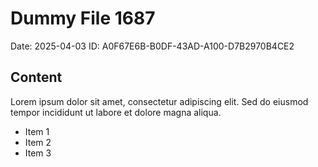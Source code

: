 # Dummy File 1687

Date: 2025-04-03
ID: A0F67E6B-B0DF-43AD-A100-D7B2970B4CE2

## Content

Lorem ipsum dolor sit amet, consectetur adipiscing elit.
Sed do eiusmod tempor incididunt ut labore et dolore magna aliqua.

* Item 1
* Item 2
* Item 3

